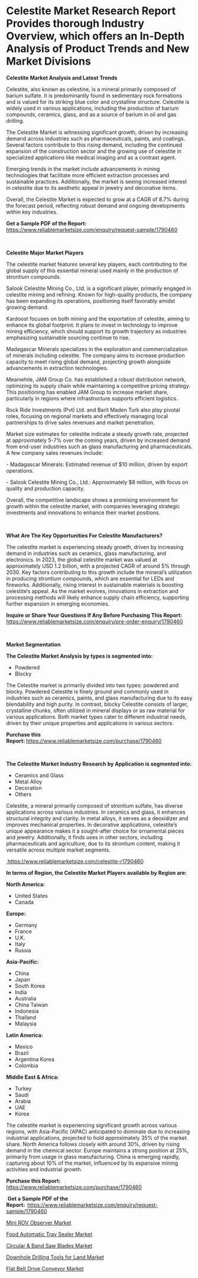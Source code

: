 <p><h1>Celestite Market Research Report Provides thorough Industry Overview, which offers an In-Depth Analysis of Product Trends and New Market Divisions</h1></p><p><strong>Celestite Market Analysis and Latest Trends</strong></p>
<p><p>Celestite, also known as celestine, is a mineral primarily composed of barium sulfate. It is predominantly found in sedimentary rock formations and is valued for its striking blue color and crystalline structure. Celestite is widely used in various applications, including the production of barium compounds, ceramics, glass, and as a source of barium in oil and gas drilling. </p><p>The Celestite Market is witnessing significant growth, driven by increasing demand across industries such as pharmaceuticals, paints, and coatings. Several factors contribute to this rising demand, including the continued expansion of the construction sector and the growing use of celestite in specialized applications like medical imaging and as a contrast agent. </p><p>Emerging trends in the market include advancements in mining technologies that facilitate more efficient extraction processes and sustainable practices. Additionally, the market is seeing increased interest in celestite due to its aesthetic appeal in jewelry and decorative items. </p><p>Overall, the Celestite Market is expected to grow at a CAGR of 8.7% during the forecast period, reflecting robust demand and ongoing developments within key industries.</p></p>
<p><strong>Get a Sample PDF of the Report:&nbsp;</strong> <a href="https://www.reliablemarketsize.com/enquiry/request-sample/1790460?utm_campaign=3117&utm_medium=2&utm_source=Github&utm_content=ia&utm_term=01042025&utm_id=celestite">https://www.reliablemarketsize.com/enquiry/request-sample/1790460</a></p>
<p>&nbsp;</p>
<p><strong>Celestite Major Market Players</strong></p>
<p><p>The celestite market features several key players, each contributing to the global supply of this essential mineral used mainly in the production of strontium compounds. </p><p>Salook Celestite Mining Co., Ltd. is a significant player, primarily engaged in celestite mining and refining. Known for high-quality products, the company has been expanding its operations, positioning itself favorably amidst growing demand.</p><p>Kardoost focuses on both mining and the exportation of celestite, aiming to enhance its global footprint. It plans to invest in technology to improve mining efficiency, which should support its growth trajectory as industries emphasizing sustainable sourcing continue to rise.</p><p>Madagascar Minerals specializes in the exploration and commercialization of minerals including celestite. The company aims to increase production capacity to meet rising global demand, projecting growth alongside advancements in extraction technologies.</p><p>Meanwhile, JAM Group Co. has established a robust distribution network, optimizing its supply chain while maintaining a competitive pricing strategy. This positioning has enabled JAM Group to increase market share, particularly in regions where infrastructure supports efficient logistics.</p><p>Rock Ride Investments (Pvt) Ltd. and Barit Maden Turk also play pivotal roles, focusing on regional markets and effectively managing local partnerships to drive sales revenues and market penetration.</p><p>Market size estimates for celestite indicate a steady growth rate, projected at approximately 5-7% over the coming years, driven by increased demand from end-user industries such as glass manufacturing and pharmaceuticals. A few company sales revenues include:</p><p>- Madagascar Minerals: Estimated revenue of $10 million, driven by export operations.</p><p>- Salook Celestite Mining Co., Ltd.: Approximately $8 million, with focus on quality and production capacity.</p><p>Overall, the competitive landscape shows a promising environment for growth within the celestite market, with companies leveraging strategic investments and innovations to enhance their market positions.</p></p>
<p>&nbsp;</p>
<p><strong>What Are The Key Opportunities For Celestite Manufacturers?</strong></p>
<p><p>The celestite market is experiencing steady growth, driven by increasing demand in industries such as ceramics, glass manufacturing, and electronics. In 2023, the global celestite market was valued at approximately USD 1.2 billion, with a projected CAGR of around 5% through 2030. Key factors contributing to this growth include the mineral’s utilization in producing strontium compounds, which are essential for LEDs and fireworks. Additionally, rising interest in sustainable materials is boosting celestite’s appeal. As the market evolves, innovations in extraction and processing methods will likely enhance supply chain efficiency, supporting further expansion in emerging economies.</p></p>
<p><strong>Inquire or Share Your Questions If Any Before Purchasing This Report:</strong> <a href="https://www.reliablemarketsize.com/enquiry/pre-order-enquiry/1790460?utm_campaign=3117&utm_medium=2&utm_source=Github&utm_content=ia&utm_term=01042025&utm_id=celestite">https://www.reliablemarketsize.com/enquiry/pre-order-enquiry/1790460</a></p>
<p>&nbsp;</p>
<p><strong>Market Segmentation</strong></p>
<p><strong>The Celestite Market Analysis by types is segmented into:</strong></p>
<p><ul><li>Powdered</li><li>Blocky</li></ul></p>
<p><p>The Celestite market is primarily divided into two types: powdered and blocky. Powdered Celestite is finely ground and commonly used in industries such as ceramics, paints, and glass manufacturing due to its easy blendability and high purity. In contrast, blocky Celestite consists of larger, crystalline chunks, often utilized in mineral displays or as raw material for various applications. Both market types cater to different industrial needs, driven by their unique properties and applications in various sectors.</p></p>
<p><strong>Purchase this Report:&nbsp;</strong><a href="https://www.reliablemarketsize.com/purchase/1790460?utm_campaign=3117&utm_medium=2&utm_source=Github&utm_content=ia&utm_term=01042025&utm_id=celestite">https://www.reliablemarketsize.com/purchase/1790460</a></p>
<p>&nbsp;</p>
<p><strong>The Celestite Market Industry Research by Application is segmented into:</strong></p>
<p><ul><li>Ceramics and Glass</li><li>Metal Alloy</li><li>Decoration</li><li>Others</li></ul></p>
<p><p>Celestite, a mineral primarily composed of strontium sulfate, has diverse applications across various industries. In ceramics and glass, it enhances structural integrity and clarity. In metal alloys, it serves as a deoxidizer and improves mechanical properties. In decorative applications, celestite’s unique appearance makes it a sought-after choice for ornamental pieces and jewelry. Additionally, it finds uses in other sectors, including pharmaceuticals and agriculture, due to its strontium content, making it versatile across multiple market segments.</p></p>
<p><a href="https://www.reliablemarketsize.com/celestite-r1790460?utm_campaign=3117&utm_medium=2&utm_source=Github&utm_content=ia&utm_term=01042025&utm_id=celestite">&nbsp;https://www.reliablemarketsize.com/celestite-r1790460</a></p>
<p><strong>In terms of Region, the Celestite Market Players available by Region are:</strong></p>
<p>
    <p> <strong> North America: </strong>
        <ul>
            <li>United States</li>
            <li>Canada</li>
        </ul>
        </p> 
    <p> <strong> Europe: </strong>
        <ul>
            <li>Germany</li>
            <li>France</li>
            <li>U.K.</li>
            <li>Italy</li>
            <li>Russia</li>
        </ul>
        </p> 
    <p> <strong> Asia-Pacific: </strong>
        <ul>
            <li>China</li>
            <li>Japan</li>
            <li>South Korea</li>
            <li>India</li>
            <li>Australia</li>
            <li>China Taiwan</li>
            <li>Indonesia</li>
            <li>Thailand</li>
            <li>Malaysia</li>
        </ul>
        </p> 
    <p> <strong> Latin America: </strong>
        <ul>
            <li>Mexico</li>
            <li>Brazil</li>
            <li>Argentina Korea</li>
            <li>Colombia</li>
        </ul>
        </p> 
    <p> <strong> Middle East & Africa: </strong>
        <ul>
            <li>Turkey</li>
            <li>Saudi</li>
            <li>Arabia</li>
            <li>UAE</li>
            <li>Korea</li>
        </ul>
    </p>
    </p>
<p><p>The celestite market is experiencing significant growth across various regions, with Asia-Pacific (APAC) anticipated to dominate due to increasing industrial applications, projected to hold approximately 35% of the market share. North America follows closely with around 30%, driven by rising demand in the chemical sector. Europe maintains a strong position at 25%, primarily from usage in glass manufacturing. China is emerging rapidly, capturing about 10% of the market, influenced by its expansive mining activities and industrial growth.</p></p>
<p><strong>Purchase this Report: </strong><a href="https://www.reliablemarketsize.com/purchase/1790460?utm_campaign=3117&utm_medium=2&utm_source=Github&utm_content=ia&utm_term=01042025&utm_id=celestite">https://www.reliablemarketsize.com/purchase/1790460</a></p>
<p>&nbsp;<strong>Get a Sample PDF of the Report:&nbsp;&nbsp;</strong><a href="https://www.reliablemarketsize.com/enquiry/request-sample/1790460?utm_campaign=3117&utm_medium=2&utm_source=Github&utm_content=ia&utm_term=01042025&utm_id=celestite">https://www.reliablemarketsize.com/enquiry/request-sample/1790460</a></p>
<p><strong></strong></p>
<p><p><a href="https://www.linkedin.com/pulse/overview-mini-rov-observer-market-2025-2032-growth-factors-bv6wf?utm_campaign=3117&utm_medium=2&utm_source=Github&utm_content=ia&utm_term=01042025&utm_id=celestite">Mini ROV Observer Market</a></p><p><a href="https://www.linkedin.com/pulse/food-automatic-tray-sealer-market-analysis-report-2025-2032-63yqf?utm_campaign=3117&utm_medium=2&utm_source=Github&utm_content=ia&utm_term=01042025&utm_id=celestite">Food Automatic Tray Sealer Market</a></p><p><a href="https://www.linkedin.com/pulse/circular-band-saw-blades-market-size-forecasted-cagr-53-qgcif?utm_campaign=3117&utm_medium=2&utm_source=Github&utm_content=ia&utm_term=01042025&utm_id=celestite">Circular & Band Saw Blades Market</a></p><p><a href="https://www.linkedin.com/pulse/downhole-drilling-tools-land-market-expected-grow-139-8whpc?utm_campaign=3117&utm_medium=2&utm_source=Github&utm_content=ia&utm_term=01042025&utm_id=celestite">Downhole Drilling Tools for Land Market</a></p><p><a href="https://www.linkedin.com/pulse/flat-belt-drive-conveyor-market-research-report-trends-s5pbc?utm_campaign=3117&utm_medium=2&utm_source=Github&utm_content=ia&utm_term=01042025&utm_id=celestite">Flat Belt Drive Conveyor Market</a></p></p>